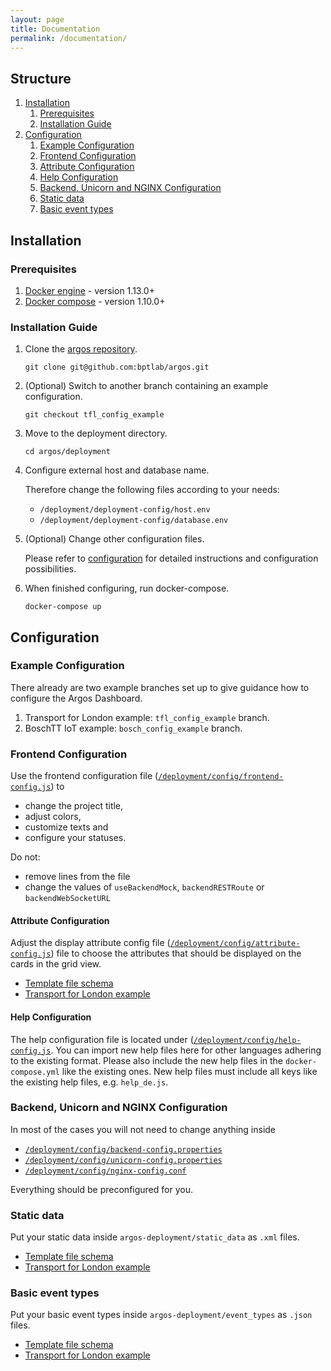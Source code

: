 ```yaml
---
layout: page
title: Documentation
permalink: /documentation/
---
```


## Structure

1. [Installation](#installation)
    1. [Prerequisites](#prerequisites)
    1. [Installation Guide](#installation-guide)
1. [Configuration](#configuration)
    1. [Example Configuration](#example-configuration)
    1. [Frontend Configuration](#frontend-configuration)
    1. [Attribute Configuration](#attribute-configuration)
    1. [Help Configuration](#help-configuration)
    1. [Backend, Unicorn and NGINX Configuration](#backend-unicorn-and-nginx-configuration)
    1. [Static data](#static-data)
    1. [Basic event types](#basic-event-types)

## Installation

### Prerequisites
1. [Docker engine](https://www.docker.com/) - version 1.13.0+
1. [Docker compose](https://docs.docker.com/compose/install/) - version 1.10.0+

### Installation Guide

1. Clone the [argos repository](https://github.com/bptlab/argos).

    ```git clone git@github.com:bptlab/argos.git```
1. (Optional) Switch to another branch containing an example configuration.

    ```git checkout tfl_config_example```
1. Move to the deployment directory.

    ```cd argos/deployment```
1. Configure external host and database name.

    Therefore change the following files according to your needs:
    - ```/deployment/deployment-config/host.env```
    - ```/deployment/deployment-config/database.env```
1. (Optional) Change other configuration files.

    Please refer to [configuration](#configuration) for detailed instructions and configuration possibilities.
1. When finished configuring, run docker-compose.

    ```docker-compose up```


## Configuration

### Example Configuration

There already are two example branches set up to give guidance how to configure the Argos Dashboard.
1. Transport for London example: ```tfl_config_example``` branch.
1. BoschTT IoT example: ```bosch_config_example``` branch.

### Frontend Configuration

Use the frontend configuration file ([```/deployment/config/frontend-config.js```](https://github.com/bptlab/wiki-resources/blob/TfL_usecase_deployment/argos-deployment/config/frontend-config.js)) to
* change the project title,
* adjust colors,
* customize texts and
* configure your statuses.

Do not:
* remove lines from the file
* change the values of ```useBackendMock```, ```backendRESTRoute``` or ```backendWebSocketURL```

#### Attribute Configuration

Adjust the display attribute config file ([```/deployment/config/attribute-config.js```](https://github.com/bptlab/wiki-resources/blob/master/argos-deployment/config/attribute-config.js)) file to choose the attributes that should be displayed on the cards in the grid view.
* [Template file schema](https://github.com/bptlab/argos-frontend/wiki/AttributeConfig-Template)
* [Transport for London example](https://github.com/bptlab/wiki-resources/blob/TfL_usecase_deployment/argos-deployment/config/attribute-config.js)

#### Help Configuration

The help configuration file is located under ([```/deployment/config/help-config.js```](https://github.com/bptlab/wiki-resources/blob/TfL_usecase_deployment/argos-deployment/config/help-config.js). You can import new help files here for other languages adhering to the existing format. Please also include the new help files in the ```docker-compose.yml``` like the existing ones. New help files must include all keys like the existing help files, e.g. ```help_de.js```.

### Backend, Unicorn and NGINX Configuration

In most of the cases you will not need to change anything inside
* [```/deployment/config/backend-config.properties```](https://github.com/bptlab/wiki-resources/blob/TfL_usecase_deployment/argos-deployment/config/argos-backend.properties)
* [```/deployment/config/unicorn-config.properties```](https://github.com/bptlab/wiki-resources/blob/TfL_usecase_deployment/argos-deployment/config/unicorn.properties)
* [```/deployment/config/nginx-config.conf```](https://github.com/bptlab/wiki-resources/blob/TfL_usecase_deployment/argos-deployment/config/nginx.conf)

Everything should be preconfigured for you.

### Static data

Put your static data inside ```argos-deployment/static_data``` as ```.xml``` files.
* [Template file schema](https://github.com/bptlab/argos-backend/wiki/Static-Data-File-Schema)
* [Transport for London example](https://github.com/bptlab/wiki-resources/blob/TfL_usecase_deployment/argos-deployment/static_data/tfl_small.xml)

### Basic event types

Put your basic event types inside ```argos-deployment/event_types``` as ```.json``` files.
* [Template file schema](https://github.com/bptlab/argos-backend/wiki/Default-EventType-File-Schema)
* [Transport for London example](https://github.com/bptlab/wiki-resources/blob/TfL_usecase_deployment/argos-deployment/event_types/EstimatedArrivalChangedEventType.json)
